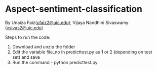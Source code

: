 # Aspect-sentiment-classification
By Unaiza Faiz(ufaiz2@uic.edu), Vijaya Nandhini Sivaswamy (vsivas2@uic.edu)

Steps to run the code:
1. Download and unzip the folder
2. Edit the variable file_no in predicttest.py as 1 or 2 (depending on test set) and save 
3. Run the command - python predicttest.py
